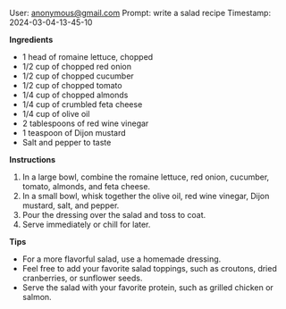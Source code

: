 User: anonymous@gmail.com
Prompt: write a salad recipe
Timestamp: 2024-03-04-13-45-10

**Ingredients**

* 1 head of romaine lettuce, chopped
* 1/2 cup of chopped red onion
* 1/2 cup of chopped cucumber
* 1/2 cup of chopped tomato
* 1/4 cup of chopped almonds
* 1/4 cup of crumbled feta cheese
* 1/4 cup of olive oil
* 2 tablespoons of red wine vinegar
* 1 teaspoon of Dijon mustard
* Salt and pepper to taste

**Instructions**

1. In a large bowl, combine the romaine lettuce, red onion, cucumber, tomato, almonds, and feta cheese.
2. In a small bowl, whisk together the olive oil, red wine vinegar, Dijon mustard, salt, and pepper.
3. Pour the dressing over the salad and toss to coat.
4. Serve immediately or chill for later.

**Tips**

* For a more flavorful salad, use a homemade dressing.
* Feel free to add your favorite salad toppings, such as croutons, dried cranberries, or sunflower seeds.
* Serve the salad with your favorite protein, such as grilled chicken or salmon.